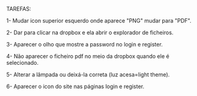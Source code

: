 
TAREFAS:

1- Mudar icon superior esquerdo onde aparece "PNG" mudar para "PDF".

2- Dar para clicar na dropbox e ela abrir o explorador de ficheiros.

3- Aparecer o olho que mostre a password no login e register.

4- Não aparecer o ficheiro pdf no meio da dropbox quando ele é selecionado.

5- Alterar a lâmpada ou deixá-la correta (luz acesa=light theme).

6- Aparecer o icon do site nas páginas login e register.


